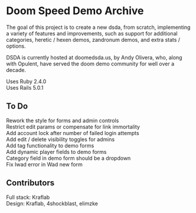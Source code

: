 # Doom Speed Demo Archive

The goal of this project is to create a new dsda, from scratch, implementing
a variety of features and improvements, such as support for additional
categories, heretic / hexen demos, zandronum demos, and extra stats / options.

DSDA is currently hosted at doomedsda.us, by Andy Olivera, who, along with
Opulent, have served the doom demo community for well over a decade.

Uses Ruby  2.4.0  
Uses Rails 5.0.1

## To Do
Rework the style for forms and admin controls  
Restrict edit params or compensate for link immortality  
Add account lock after number of failed login attempts  
Add edit / delete visibility toggles for admins  
Add tag functionality to demo forms  
Add dynamic player fields to demo forms  
Category field in demo form should be a dropdown  
Fix Iwad error in Wad new form

## Contributors
Full stack: Kraflab  
Design: Kraflab, 4shockblast, elimzke